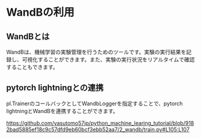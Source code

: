 # WandBの利用

## WandBとは

WandBは、機械学習の実験管理を行うためのツールです。実験の実行結果を記録し、可視化することができます。また、実験の実行状況をリアルタイムで確認することもできます。

## pytorch lightningとの連携

pl.TrainerのコールバックとしてWandbLoggerを指定することで、pytorch lightningとWandBを連携することができます。

https://github.com/yasutomo57jp/python_machine_learing_tutorial/blob/9182bad5885ef18c9c57dfd9eb60bcf3ebb52aa7/2_wandb/train.py#L105:L107

